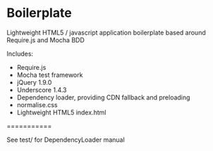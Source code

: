 Boilerplate
===========

Lightweight HTML5 / javascript application boilerplate based around Require.js and Mocha BDD

Includes:
* Require.js
* Mocha test framework
* jQuery 1.9.0
* Underscore 1.4.3
* Dependency loader, providing CDN fallback and preloading
* normalise.css
* Lightweight HTML5 index.html

===========

See test/ for DependencyLoader manual